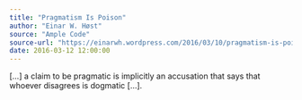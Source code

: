```yaml
---
title: "Pragmatism Is Poison"
author: "Einar W. Høst"
source: "Ample Code"
source-url: "https://einarwh.wordpress.com/2016/03/10/pragmatism-is-poison/"
date: 2016-03-12 12:00:00
---
```


[…] a claim to be pragmatic is implicitly an accusation that says that whoever disagrees is dogmatic […].
